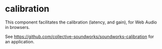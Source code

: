 # calibration

This component facilitates the calibration (latency, and gain), for
Web Audio in browsers.

See <https://github.com/collective-soundworks/soundworks-calibration>
for an application.

